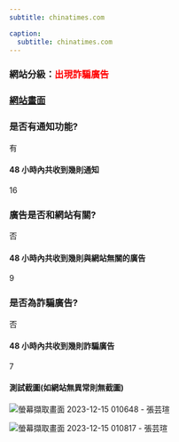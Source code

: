 ```yaml
---
subtitle: chinatimes.com

caption:
  subtitle: chinatimes.com
---
```


<h3>網站分級：<font color="#FF0000">出現詐騙廣告</font></h3>

### [網站畫面](chinatimes.com)
### 是否有通知功能?
有

#### 48 小時內共收到幾則通知
16

### 廣告是否和網站有關?
否

#### 48 小時內共收到幾則與網站無關的廣告
9

### 是否為詐騙廣告?
否

#### 48 小時內共收到幾則詐騙廣告
7

#### 測試截圖(如網站無異常則無截圖)

![螢幕擷取畫面 2023-12-15 010648 - 張芸瑄](https://github.com/justinlin099/Taiwan-Website-Notification-Guardian-Website/assets/61717681/75b939cb-ca59-4868-9b9f-270f315c52e8)

![螢幕擷取畫面 2023-12-15 010817 - 張芸瑄](https://github.com/justinlin099/Taiwan-Website-Notification-Guardian-Website/assets/61717681/85f6fda7-0efa-49c3-9920-246a6a0d2fc1)
